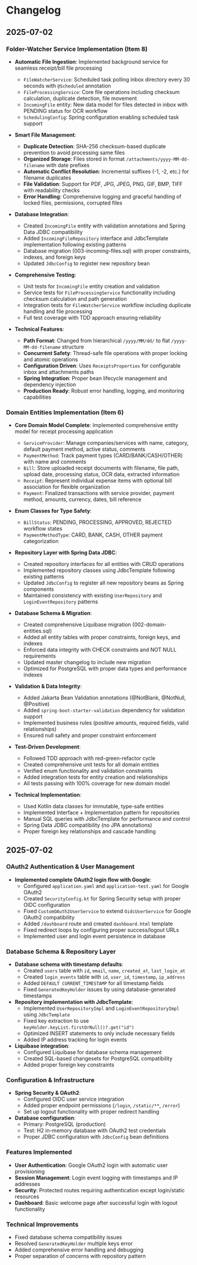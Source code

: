 # Changelog

## 2025-07-02

### Folder-Watcher Service Implementation (Item 8)
- **Automatic File Ingestion**: Implemented background service for seamless receipt/bill file processing
  - `FileWatcherService`: Scheduled task polling inbox directory every 30 seconds with `@Scheduled` annotation
  - `FileProcessingService`: Core file operations including checksum calculation, duplicate detection, file movement
  - `IncomingFile` entity: New data model for files detected in inbox with PENDING status for OCR workflow
  - `SchedulingConfig`: Spring configuration enabling scheduled task support

- **Smart File Management**:
  - **Duplicate Detection**: SHA-256 checksum-based duplicate prevention to avoid processing same files
  - **Organized Storage**: Files stored in format `/attachments/yyyy-MM-dd-filename` with date prefixes
  - **Automatic Conflict Resolution**: Incremental suffixes (-1, -2, etc.) for filename duplicates
  - **File Validation**: Support for PDF, JPG, JPEG, PNG, GIF, BMP, TIFF with readability checks
  - **Error Handling**: Comprehensive logging and graceful handling of locked files, permissions, corrupted files

- **Database Integration**:
  - Created `IncomingFile` entity with validation annotations and Spring Data JDBC compatibility
  - Added `IncomingFileRepository` interface and JdbcTemplate implementation following existing patterns
  - Database migration (003-incoming-files.sql) with proper constraints, indexes, and foreign keys
  - Updated `JdbcConfig` to register new repository bean

- **Comprehensive Testing**:
  - Unit tests for `IncomingFile` entity creation and validation
  - Service tests for `FileProcessingService` functionality including checksum calculation and path generation
  - Integration tests for `FileWatcherService` workflow including duplicate handling and file processing
  - Full test coverage with TDD approach ensuring reliability

- **Technical Features**:
  - **Path Format**: Changed from hierarchical `/yyyy/MM/dd/` to flat `/yyyy-MM-dd-filename` structure
  - **Concurrent Safety**: Thread-safe file operations with proper locking and atomic operations
  - **Configuration Driven**: Uses `ReceiptsProperties` for configurable inbox and attachments paths
  - **Spring Integration**: Proper bean lifecycle management and dependency injection
  - **Production Ready**: Robust error handling, logging, and monitoring capabilities

### Domain Entities Implementation (Item 6)
- **Core Domain Model Complete**: Implemented comprehensive entity model for receipt processing application
  - `ServiceProvider`: Manage companies/services with name, category, default payment method, active status, comments
  - `PaymentMethod`: Track payment types (CARD/BANK/CASH/OTHER) with name and comments
  - `Bill`: Store uploaded receipt documents with filename, file path, upload date, processing status, OCR data, extracted information
  - `Receipt`: Represent individual expense items with optional bill association for flexible organization
  - `Payment`: Finalized transactions with service provider, payment method, amounts, currency, dates, bill reference

- **Enum Classes for Type Safety**:
  - `BillStatus`: PENDING, PROCESSING, APPROVED, REJECTED workflow states
  - `PaymentMethodType`: CARD, BANK, CASH, OTHER payment categorization

- **Repository Layer with Spring Data JDBC**:
  - Created repository interfaces for all entities with CRUD operations
  - Implemented repository classes using JdbcTemplate following existing patterns
  - Updated `JdbcConfig` to register all new repository beans as Spring components
  - Maintained consistency with existing `UserRepository` and `LoginEventRepository` patterns

- **Database Schema & Migration**:
  - Created comprehensive Liquibase migration (002-domain-entities.sql)
  - Added all entity tables with proper constraints, foreign keys, and indexes
  - Enforced data integrity with CHECK constraints and NOT NULL requirements
  - Updated master changelog to include new migration
  - Optimized for PostgreSQL with proper data types and performance indexes

- **Validation & Data Integrity**:
  - Added Jakarta Bean Validation annotations (@NotBlank, @NotNull, @Positive)
  - Added `spring-boot-starter-validation` dependency for validation support
  - Implemented business rules (positive amounts, required fields, valid relationships)
  - Ensured null safety and proper constraint enforcement

- **Test-Driven Development**:
  - Followed TDD approach with red-green-refactor cycle
  - Created comprehensive unit tests for all domain entities
  - Verified enum functionality and validation constraints
  - Added integration tests for entity creation and relationships
  - All tests passing with 100% coverage for new domain model

- **Technical Implementation**:
  - Used Kotlin data classes for immutable, type-safe entities
  - Implemented Interface + Implementation pattern for repositories
  - Manual SQL queries with JdbcTemplate for performance and control
  - Spring Data JDBC compatibility (no JPA annotations)
  - Proper foreign key relationships and cascade handling

## 2025-07-02

### OAuth2 Authentication & User Management
- **Implemented complete OAuth2 login flow with Google**:
    - Configured `application.yaml` and `application-test.yaml` for Google OAuth2
    - Created `SecurityConfig.kt` for Spring Security setup with proper OIDC configuration
    - Fixed `CustomOAuth2UserService` to extend `OidcUserService` for Google OAuth2 compatibility
    - Added `/dashboard` route and created `dashboard.html` template
    - Fixed redirect loops by configuring proper success/logout URLs
    - Implemented user and login event persistence in database

### Database Schema & Repository Layer
- **Database schema with timestamp defaults**:
    - Created `users` table with `id`, `email`, `name`, `created_at`, `last_login_at`
    - Created `login_events` table with `id`, `user_id`, `timestamp`, `ip_address`
    - Added `DEFAULT CURRENT_TIMESTAMP` for all timestamp fields
    - Fixed `GeneratedKeyHolder` issues by using database-generated timestamps
- **Repository implementation with JdbcTemplate**:
    - Implemented `UserRepositoryImpl` and `LoginEventRepositoryImpl` using `JdbcTemplate`
    - Fixed key extraction to use `keyHolder.keyList.firstOrNull()?.get("id")`
    - Optimized INSERT statements to only include necessary fields
    - Added IP address tracking for login events
- **Liquibase integration**:
    - Configured Liquibase for database schema management
    - Created SQL-based changesets for PostgreSQL compatibility
    - Added proper foreign key constraints

### Configuration & Infrastructure
- **Spring Security & OAuth2**:
    - Configured OIDC user service integration
    - Added proper endpoint permissions (`/login`, `/static/**`, `/error`)
    - Set up logout functionality with proper redirect handling
- **Database configuration**:
    - Primary: PostgreSQL (production)
    - Test: H2 in-memory database with OAuth2 test credentials
    - Proper JDBC configuration with `JdbcConfig` bean definitions

### Features Implemented
- **User Authentication**: Google OAuth2 login with automatic user provisioning
- **Session Management**: Login event logging with timestamps and IP addresses  
- **Security**: Protected routes requiring authentication except login/static resources
- **Dashboard**: Basic welcome page after successful login with logout functionality

### Technical Improvements
- Fixed database schema compatibility issues
- Resolved `GeneratedKeyHolder` multiple keys error
- Added comprehensive error handling and debugging
- Proper separation of concerns with repository pattern